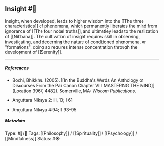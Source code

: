 ## Insight #🧠 

Insight, when developed, leads to higher wisdom into the [[The three characteristics]] of phenomena, which permanently liberates the mind from ignorance of [[The four nobel truths]], and ultimatley leads to the realization of [[Nibbana]]. The cultivation of insight requires skill in observing, investigating, and decerning the nature of conditioned phenomena, or "formations", doing so requires intense concentration through the development of [[Serenity]]. 

___

##### References

- Bodhi, Bhikkhu. (2005). [[In the Buddha's Words An Anthology of Discourses From the Pali Canon Chapter VIII. MASTERING THE MIND]] (Location 3967, 4482). Somerville, MA: _Wisdom Publications_.

- Anguttara Nikaya 2: iii, 10; I 61

- Anguttara Nikaya 4:94; II 93–95

##### Metadata
Type: #🔵/🔵 
Tags: [[Philosophy]] / [[Spirituality]] / [[Psychology]] / [[Mindfulness]]
Status: #☀️ 
